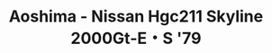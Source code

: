 ---
layout: product
title: "Aoshima - Nissan Hgc211 Skyline 2000Gt-E・S '79"
price: "TBA" 
desc: "N/A"
img_path: "/assets/img/AO54215.jpg"
brand: "N/A"
available: false
special_offer: false
new: false
soon: false
cat: "010000"
subcat: "013700"
subsubcat: "0N/A"
sifra: "AO54215"
---